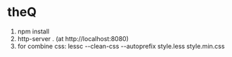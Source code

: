 # theQ
1. npm install
2. http-server . (at http://localhost:8080)
3. for combine css: lessc --clean-css --autoprefix style.less style.min.css
